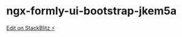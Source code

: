 # ngx-formly-ui-bootstrap-jkem5a

[Edit on StackBlitz ⚡️](https://stackblitz.com/edit/ngx-formly-ui-bootstrap-jkem5a)